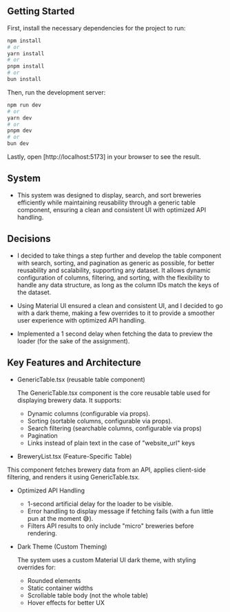 
## Getting Started

First, install the necessary dependencies for the project to run:

```bash
npm install
# or
yarn install
# or
pnpm install
# or
bun install
```

Then, run the development server:

```bash
npm run dev
# or
yarn dev
# or
pnpm dev
# or
bun dev
```

Lastly, open [http://localhost:5173] in your browser to see the result.

## System

* This system was designed to display, search, and sort breweries efficiently while maintaining reusability through a generic table component, ensuring a clean and consistent UI with optimized API handling.

## Decisions

* I decided to take things a step further and develop the table component with search, sorting, and pagination as generic as possible, for better reusability and scalability, supporting any dataset. It allows dynamic configuration of columns, filtering, and sorting, with the flexibility to handle any data structure, as long as the column IDs match the keys of the dataset.

* Using Material UI ensured a clean and consistent UI, and I decided to go with a dark theme, making a few overrides to it to provide a smoother user experience with optimized API handling.

* Implemented a 1 second delay when fetching the data to preview the loader (for the sake of the assignment).

## Key Features and Architecture

* GenericTable.tsx (reusable table component)

    The GenericTable.tsx component is the core reusable table used for displaying brewery data. It supports:
    - Dynamic columns (configurable via props).
    - Sorting (sortable columns, configurable via props).
    - Search filtering (searchable columns, configurable via props)
    - Pagination
    - Links instead of plain text in the case of "website_url" keys

* BreweryList.tsx (Feature-Specific Table)

This component fetches brewery data from an API, applies client-side filtering, and renders it using GenericTable.tsx.

* Optimized API Handling
    - 1-second artificial delay for the loader to be visible.
    - Error handling to display message if fetching fails (with a fun little pun at the moment 😅).
    - Filters API results to only include "micro" breweries before rendering.

* Dark Theme (Custom Theming)

    The system uses a custom Material UI dark theme, with styling overrides for:
    - Rounded elements
    - Static container widths
    - Scrollable table body (not the whole table)
    - Hover effects for better UX